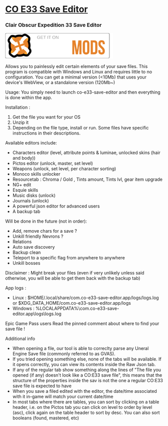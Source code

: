# [CO E33 Save Editor](https://www.nexusmods.com/clairobscurexpedition33/mods/201?tab=description)
### Clair Obscur Expedition 33 Save Editor

<a href="https://www.nexusmods.com/clairobscurexpedition33/mods/201?tab=description" rel="nofollow">
<img src="./.github/images/nexuslogo.svg" alt="Get it on NexusMods" height="80/"  style="max-width: 100%;"/>
</a>


Allows you to painlessly edit certain elements of your save files.
This program is compatible with Windows and Linux and requires little to no configuration.
You can get a minimal version (<10Mb) that uses your device's WebView, or a standalone version (120Mb~)

Usage:
You simply need to launch co-e33-save-editor and then everything is done within the app.

Installation :
1. Get the file you want for your OS
2. Unzip it
3. Depending on the file type, install or run. Some files have specific instructions in their descriptions.

Available editors include:
- Characters editor (level, attribute points & luminae, unlocked skins (hair and body))
- Pictos editor (unlock, master, set level)
- Weapons (unlock, set level, per character sorting)
- Monoco skills unlocker
- Resourcetab : Chroma / Gold , Tints amount, Tints lvl, gear item upgrade
- NG+ edit
- Esquie skills
- Music disks (unlock)
- Journals (unlock)
- A powerful json editor for advanced users
- A backup tab

Will be done in the future (not in order):
- Add, remove chars for a save ?
- Unkill friendly Nevrons ?
- Relations
- Auto save discovery
- Backup clean
- Teleport to a specific flag from anywhere to anywhere
- Unkill bosses

Disclaimer :
Might break your files (even if very unlikely unless said otherwise, you will be able to get them back with the backup tab)

App logs :
- Linux : $HOME/.local/share/com.co-e33-save-editor.app/logs/logs.log or $XDG_DATA_HOME/﻿com.co-e33-save-editor.app/logs
- Windows : %LOCALAPPDATA%\com.co-e33-save-editor.app\logs\logs.log

Epic Game Pass users
Read the pinned comment about where to find your save file !


Additional info
- When opening a file, our tool is able to correclty parse any Uneral Engine Save file (commonly referred to as GVAS).
- If you tried opening something else, none of the tabs will be available. If it opens correctly, you can view its contents inside the Raw Json tab.
- If any of the regular tab show something along the lines of "The file you opened (if any) doesn't look like a CO:E33 save file", this means that the structure of the properties inside the sav is not the one a regular CO:E33 save file is expected to have
- When you save a filed edited with the editor, the date/time associated with it in-game will match your current date/time
- In most tabs where there are tables, you can sort by clicking on a table header, i.e. on the Pictos tab you can click on level to order by level (asc), click again on the table header to sort by desc. You can also sort booleans (found, mastered, etc)
